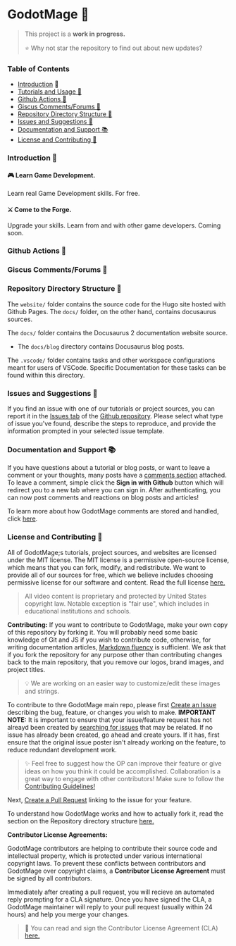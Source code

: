 # GodotMage 🧙‍
> This project is a **work in progress.** 
> 
> ⭐ Why not star the repository to find out about new updates?

### Table of Contents
- [Introduction](#introduction-) 👋
- [Tutorials and Usage 🌠](#tutorials-and-usage-)
- [Github Actions 🚀](#github-actions-)
- [Giscus Comments/Forums 💎](#giscus-comments-forums-)
- [Repository Directory Structure 📁](#repository-structure-)
- [Issues and Suggestions 💬](#issues-and-suggestions-)
- [Documentation and Support 📚](#documentation-and-support-)
- [License and Contributing 🔗](#license-and-contributing-)
### Introduction 👋
#### 🎮 Learn Game Development.
Learn real Game Development skills. For free.

#### ⚔ Come to the Forge.
Upgrade your skills. Learn from and with other game developers. Coming soon.

### Github Actions 🚀

### Giscus Comments/Forums 💎

### Repository Directory Structure 📁
The `website/` folder contains the source code for the Hugo site hosted with Github Pages. The `docs/` folder, on the other hand, contains docusaurus sources.

The `docs/` folder contains the Docusaurus 2 documentation website source.

- The `docs/blog` directory contains Docusaurus blog posts.

The `.vscode/` folder contains tasks and other workspace configurations meant for users of VSCode. Specific Documentation for these tasks can be found within this directory.

### Issues and Suggestions 💬
If you find an issue with one of our tutorials or project sources, you can report it in the [Issues tab](https://github.com/joshpinto6/GodotMage/Issues) of the [Github repository](https://github.com/joshpinto6/GodotMage). Please select what type of issue you've found, describe the steps to reproduce, and provide the information prompted in your selected issue template.

### Documentation and Support 📚
If you have questions about a tutorial or blog posts, or want to leave a comment or your thoughts, many posts have a [comments section](https://giscus.app/) attached. To leave a comment, simple click the **Sign in with Github** button which will redirect you to a new tab where you can sign in. After authenticating, you can now post comments and reactions on blog posts and articles! 

To learn more about how GodotMage comments are stored and handled, click [here](#giscus-comments-forums-).

### License and Contributing 🔗
All of GodotMage;s tutorials, project sources, and websites are licensed under the MIT license. The MIT license is a permissive open-source license, which means that you can fork, modify, and redistribute. We want to provide all of our sources for free, which we believe includes choosing permissive license for our software and content. Read the full license [here.](LICENSE)

> All video content is proprietary and protected by United States copyright law. Notable exception is "fair use", which includes in educational institutions and schools.

**Contributing:** 
If you want to contribute to GodotMage, make your own copy of this repository by forking it. You will probably need some basic knowledge of Git and JS if you wish to contribute code, otherwise, for writing documentation articles, [Markdown fluency](https://www.markdownguide.org/) is sufficient. We ask that if you fork the repository for any purpose other than contributing changes back to the main repository, that you remove our logos, brand images, and project titles. 

> 💡 We are working on an easier way to customize/edit these images and strings. 

To contribute to thre GodotMage main repo, please first [Create an Issue](https://github.com/joshpinto6/GodotMage/issues/new/choose) describing the bug, feature, or changes you wish to make. **IMPORTANT NOTE:** It is important to ensure that your issue/feature request has not alreayd been created by [searching for issues](https://github.com/joshpinto6/GodotMage/search?type=issues) that may be related. If no issue has already been created, go ahead and create yours. If it has, first ensure that the original issue poster isn't already working on the feature, to reduce redundant development work. 

> ✨ Feel free to suggest how the OP can improve their feature or give ideas on how you think it could be accomplished. Collaboration is a great way to engage with other contributors! Make sure to follow the [Contributing Guidelines!](CONTRIBUTING.md)

Next, [Create a Pull Request](https://github.com/joshpinto6/GodotMage/pulls) linking to the issue for your feature. 

To understand how GodotMage works and how to actually fork it, read the section on the Repository directory structure [here.](#repository-directory-structure-)

**Contributor License Agreements:**

GodotMage contributors are helping to contribute their source code and intellectual property, which is protected under various international copyright laws. To prevent these conflicts between contributors and  GodotMage over copyright claims, a **Contributor License Agreement** must be signed by all contributors. 

Immediately after creating a pull request, you will recieve an automated reply prompting for a CLA signature. Once you have signed the CLA, a GodotMage maintainer will reply to your pull request (usually within 24 hours) and help you merge your changes. 

> 📃 You can read and sign the Contributor License Agreement (CLA) [here.](https://cla-assistant.io/joshpinto6/GodotMage) 
